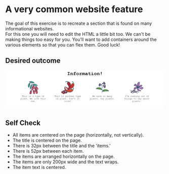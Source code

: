 # A very common website feature

The goal of this exercise is to recreate a section that is found on many informational websites.  
For this one you will need to edit the HTML a little bit too. We can't be making things too easy for you. You'll want to add containers around the various elements so that you can flex them. Good luck!

## Desired outcome

![Desired outcome](desired-outcome.png)

## Self Check

- All items are centered on the page (horizontally, not vertically).  
- The title is centered on the page.  
- There is 32px between the title and the 'items.'  
- There is 52px between each item.  
- The items are arranged horizontally on the page.  
- The items are only 200px wide and the text wraps.  
- The item text is centered.
